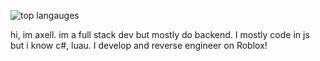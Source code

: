 ![top langauges](https://github-readme-stats.vercel.app/api/top-langs?username=axellse&show_icons=true&theme=dark)

hi, im axell. im a full stack dev but mostly do backend. I mostly code in js but i know c#, luau. I develop and reverse engineer on Roblox!
